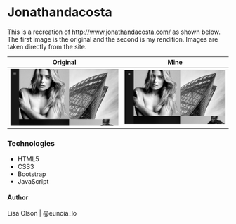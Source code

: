 # Jonathandacosta
This is a recreation of http://www.jonathandacosta.com/ as shown below.  The first image is the original and the second is my rendition.  Images are taken directly from the site.

Original          |  Mine
:-------------------------:|:-------------------------:
<img src="https://raw.githubusercontent.com/lisaolson/frontend/master/jonathandacosta/original.png" /> | <img src="https://raw.githubusercontent.com/lisaolson/frontend/master/jonathandacosta/mine.png" />

### Technologies
- HTML5
- CSS3
- Bootstrap
- JavaScript

#### Author
Lisa Olson | @eunoia_lo
